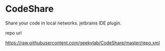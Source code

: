 CodeShare
=========

Share your code in local networks. jetbrains IDE plugin.

repo url

https://raw.githubusercontent.com/geekylab/CodeShare/master/repo.xml

